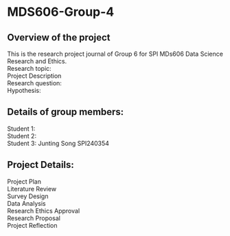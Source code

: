 # MDS606-Group-4

## Overview of the project<br />
  This is the research project journal of Group 6 for SPl MDs606 Data Science Research and Ethics.<br />
  Research topic:<br />
  Project Description<br />
  Research question:<br />
  Hypothesis:<br />
  
## Details of group members:<br />
  Student 1:<br />
  Student 2:<br />
  Student 3: Junting Song SPI240354<br />

## Project Details:<br />
  Project Plan<br />
  Literature Review<br />
  Survey Design<br />
  Data Analysis<br />
  Research Ethics Approval<br />
  Research Proposal<br />
  Project Reflection<br />
